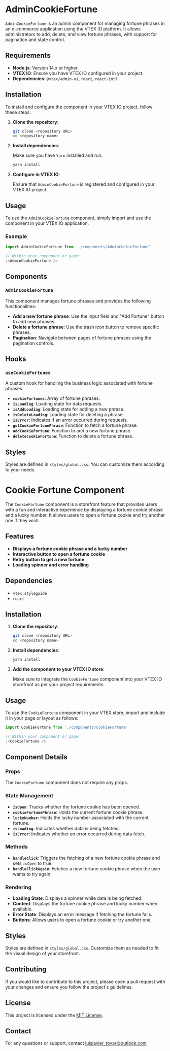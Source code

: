 # AdminCookieFortune

`AdminCookieFortune` is an admin component for managing fortune phrases in an e-commerce application using the VTEX IO platform. It allows administrators to add, delete, and view fortune phrases, with support for pagination and state control.

## Requirements

- **Node.js**: Version 14.x or higher.
- **VTEX IO**: Ensure you have VTEX IO configured in your project.
- **Dependencies**: `@vtex/admin-ui`, `react`, `react-intl`.

## Installation

To install and configure the component in your VTEX IO project, follow these steps:

1. **Clone the repository**:

   ```bash
   git clone <repository URL>
   cd <repository name>
   ```

2. **Install dependencies**:

   Make sure you have `Yarn` installed and run:

   ```bash
   yarn install
   ```

3. **Configure in VTEX IO**:

   Ensure that `AdminCookieFortune` is registered and configured in your VTEX IO project.

## Usage

To use the `AdminCookieFortune` component, simply import and use the component in your VTEX IO application.

### Example

```jsx
import AdminCookieFortune from './components/AdminCookieFortune'

// Within your component or page:
;<AdminCookieFortune />
```

## Components

### `AdminCookieFortune`

This component manages fortune phrases and provides the following functionalities:

- **Add a new fortune phrase**: Use the input field and "Add Fortune" button to add new phrases.
- **Delete a fortune phrase**: Use the trash icon button to remove specific phrases.
- **Pagination**: Navigate between pages of fortune phrases using the pagination controls.

## Hooks

### `useCookieFortunes`

A custom hook for handling the business logic associated with fortune phrases.

- **`cookieFortunes`**: Array of fortune phrases.
- **`isLoading`**: Loading state for data requests.
- **`isAddLoading`**: Loading state for adding a new phrase.
- **`isDeleteLoading`**: Loading state for deleting a phrase.
- **`isError`**: Indicates if an error occurred during requests.
- **`getCookieFortunePhrase`**: Function to fetch a fortune phrase.
- **`addCookieFortune`**: Function to add a new fortune phrase.
- **`deleteCookieFortune`**: Function to delete a fortune phrase.

## Styles

Styles are defined in `styles/global.css`. You can customize them according to your needs.

# Cookie Fortune Component

The `CookieFortune` component is a storefront feature that provides users with a fun and interactive experience by displaying a fortune cookie phrase and a lucky number. It allows users to open a fortune cookie and try another one if they wish.

## Features

- **Displays a fortune cookie phrase and a lucky number**
- **Interactive button to open a fortune cookie**
- **Retry button to get a new fortune**
- **Loading spinner and error handling**

## Dependencies

- `vtex.styleguide`
- `react`

## Installation

1. **Clone the repository**:

   ```bash
   git clone <repository URL>
   cd <repository name>
   ```

2. **Install dependencies**:

   ```bash
   yarn install
   ```

3. **Add the component to your VTEX IO store**:

   Make sure to integrate the `CookieFortune` component into your VTEX IO storefront as per your project requirements.

## Usage

To use the `CookieFortune` component in your VTEX store, import and include it in your page or layout as follows:

```jsx
import CookieFortune from './components/CookieFortune'

// Within your component or page:
;<CookieFortune />
```

## Component Details

### Props

The `CookieFortune` component does not require any props.

### State Management

- **`isOpen`**: Tracks whether the fortune cookie has been opened.
- **`cookieFortunePhrase`**: Holds the current fortune cookie phrase.
- **`luckyNumber`**: Holds the lucky number associated with the current fortune.
- **`isLoading`**: Indicates whether data is being fetched.
- **`isError`**: Indicates whether an error occurred during data fetch.

### Methods

- **`handleClick`**: Triggers the fetching of a new fortune cookie phrase and sets `isOpen` to true.
- **`handleClickAgain`**: Fetches a new fortune cookie phrase when the user wants to try again.

### Rendering

- **Loading State**: Displays a spinner while data is being fetched.
- **Content**: Displays the fortune cookie phrase and lucky number when available.
- **Error State**: Displays an error message if fetching the fortune fails.
- **Buttons**: Allows users to open a fortune cookie or try another one.

## Styles

Styles are defined in `styles/global.css`. Customize them as needed to fit the visual design of your storefront.

## Contributing

If you would like to contribute to this project, please open a pull request with your changes and ensure you follow the project's guidelines.

## License

This project is licensed under the [MIT License](LICENSE).

## Contact

For any questions or support, contact luisjavier_tovar@outlook.com
